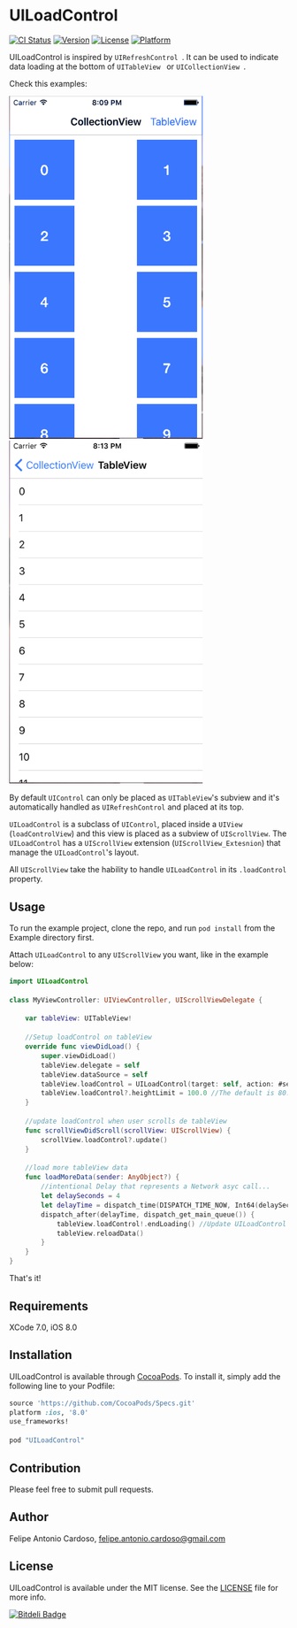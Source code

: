 # UILoadControl

[![CI Status](http://img.shields.io/travis/FelipeCardoso89/UILoadControl.svg?style=flat)](https://travis-ci.org/FelipeCardoso89/UILoadControl)
[![Version](https://img.shields.io/cocoapods/v/UILoadControl.svg?style=flat)](http://cocoapods.org/pods/UILoadControl)
[![License](https://img.shields.io/cocoapods/l/UILoadControl.svg?style=flat)](http://cocoapods.org/pods/UILoadControl)
[![Platform](https://img.shields.io/cocoapods/p/UILoadControl.svg?style=flat)](http://cocoapods.org/pods/UILoadControl)

UILoadControl is inspired by ```UIRefreshControl ```.
It can be used to indicate data loading at the bottom of ```UITableView ``` or ```UICollectionView ```.

Check this examples:

<img src="https://github.com/FelipeCardoso89/UILoadControl/blob/master/ScreenShots/UICollectionView.gif" width="350" heigth="550">
<img src="https://github.com/FelipeCardoso89/UILoadControl/blob/master/ScreenShots/UITableView.gif" width="350" heigth="550">

By default ```UIControl``` can only be placed as ```UITableView```'s subview and it's automatically handled as ```UIRefreshControl``` and placed at its top. 

```UILoadControl``` is a subclass of ```UIControl```, placed inside a ```UIView``` (```loadControlView```) and this view is placed as a subview of ```UIScrollView```.
The ```UILoadControl``` has a ```UIScrollView``` extension (```UIScrollView_Extesnion```) that manage the ```UILoadControl```'s layout.

All ```UIScrollView``` take the hability to handle ```UILoadControl``` in its ```.loadControl``` property.

## Usage

To run the example project, clone the repo, and run `pod install` from the Example directory first.

Attach ```UILoadControl``` to any ```UIScrollView``` you want, like in the example below:
```swift
import UILoadControl

class MyViewController: UIViewController, UIScrollViewDelegate {
    
    var tableView: UITableView!
    
    //Setup loadControl on tableView
    override func viewDidLoad() {
        super.viewDidLoad()
        tableView.delegate = self
        tableView.dataSource = self
        tableView.loadControl = UILoadControl(target: self, action: #selector(SecondViewController.loadMore(_:)))
        tableView.loadControl?.heightLimit = 100.0 //The default is 80.0
    }
    
    //update loadControl when user scrolls de tableView
    func scrollViewDidScroll(scrollView: UIScrollView) {
        scrollView.loadControl?.update()
    }

    //load more tableView data
    func loadMoreData(sender: AnyObject?) {
        //intentional Delay that represents a Network asyc call...
        let delaySeconds = 4
        let delayTime = dispatch_time(DISPATCH_TIME_NOW, Int64(delaySeconds * Double(NSEC_PER_SEC)))
        dispatch_after(delayTime, dispatch_get_main_queue()) {
            tableView.loadControl!.endLoading() //Update UILoadControl frame to the new UIScrollView bottom.
            tableView.reloadData()
        }
    }
}
```
That's it!

## Requirements

XCode 7.0, iOS 8.0

## Installation

UILoadControl is available through [CocoaPods](http://cocoapods.org). To install it, simply add the following line to your Podfile:

```ruby
source 'https://github.com/CocoaPods/Specs.git'
platform :ios, '8.0'
use_frameworks!

pod "UILoadControl"
```
## Contribution 
Please feel free to submit pull requests.

## Author
Felipe Antonio Cardoso, felipe.antonio.cardoso@gmail.com

## License

UILoadControl is available under the MIT license. See the [LICENSE](https://github.com/FelipeCardoso89/UILoadControl/blob/master/LICENSE) file for more info.


[![Bitdeli Badge](https://d2weczhvl823v0.cloudfront.net/FelipeCardoso89/uiloadcontrol/trend.png)](https://bitdeli.com/free "Bitdeli Badge")


